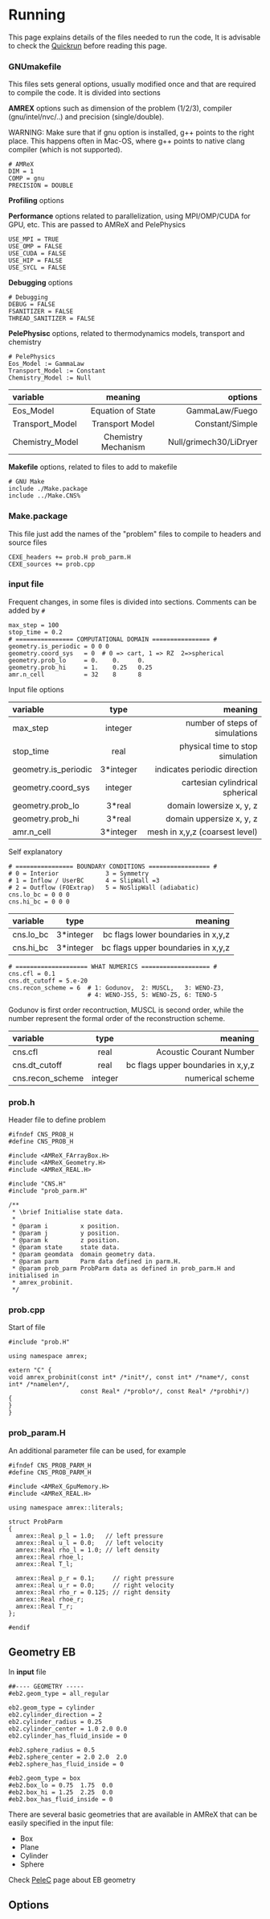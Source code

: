 # Running

This page explains details of the files needed to run the code, 
It is advisable to check the [Quickrun](quickrun.md)  before reading this page.


### GNUmakefile 

This files sets general options, usually modified once and that are required to compile the code.
It is divided into sections

**AMREX** options
such as dimension of the problem (1/2/3), compiler (gnu/intel/nvc/..) and precision (single/double).

WARNING: Make sure that if gnu option is installed, g++ points to the right place. 
This happens often in Mac-OS, where g++ points to native clang compiler (which is not supported).


```
# AMReX
DIM = 1
COMP = gnu
PRECISION = DOUBLE
```

**Profiling** options


**Performance** options related to parallelization, using MPI/OMP/CUDA for GPU, etc.
This are passed to AMReX and PelePhysics

```
USE_MPI = TRUE
USE_OMP = FALSE
USE_CUDA = FALSE
USE_HIP = FALSE
USE_SYCL = FALSE
```

**Debugging** options

```
# Debugging
DEBUG = FALSE
FSANITIZER = FALSE
THREAD_SANITIZER = FALSE
```

**PelePhysisc** options, related to thermodynamics models, transport and chemistry

```
# PelePhysics
Eos_Model := GammaLaw
Transport_Model := Constant
Chemistry_Model := Null
```

variable |  meaning  | options
:----------- |:-------------:| -----------:
Eos_Model       | Equation of State        | GammaLaw/Fuego
Transport_Model     | Transport Model        | Constant/Simple
Chemistry_Model        | Chemistry Mechanism    | Null/grimech30/LiDryer



**Makefile** options, related to files to add to makefile

```
# GNU Make
include ./Make.package
include ../Make.CNS%
```

### Make.package

This file just add the names of the "problem" files to compile to headers and source files

```
CEXE_headers += prob.H prob_parm.H
CEXE_sources += prob.cpp
```


### input file

Frequent changes, in some files is divided into sections.
Comments can be added by `#`


```
max_step = 100
stop_time = 0.2
# ================ COMPUTATIONAL DOMAIN ================ #
geometry.is_periodic = 0 0 0
geometry.coord_sys   = 0  # 0 => cart, 1 => RZ  2=>spherical
geometry.prob_lo     = 0.    0.     0.
geometry.prob_hi     = 1.    0.25   0.25
amr.n_cell           = 32    8      8
```

Input file options

variable | type | meaning
:----------- |:-------------:| -----------:
max_step       | integer        | number of steps of simulations
stop_time       | real        | physical time to stop simulation
geometry.is_periodic        | 3*integer       | indicates periodic direction 
geometry.coord_sys  | integer |   cartesian cylindrical spherical
geometry.prob_lo   |  3*real    | domain lowersize x, y, z
geometry.prob_hi   |  3*real    | domain uppersize x, y, z
amr.n_cell         |  3*integer |   mesh in x,y,z (coarsest level) 

Self explanatory

```
# ================ BOUNDARY CONDITIONS ================= #
# 0 = Interior             3 = Symmetry
# 1 = Inflow / UserBC      4 = SlipWall =3
# 2 = Outflow (FOExtrap)   5 = NoSlipWall (adiabatic)
cns.lo_bc = 0 0 0
cns.hi_bc = 0 0 0
```

variable | type | meaning
:----------- |:-------------:| -----------:
cns.lo_bc       | 3*integer        | bc flags lower boundaries in x,y,z
cns.hi_bc       | 3*integer        | bc flags upper boundaries in x,y,z


```
# ==================== WHAT NUMERICS =================== #
cns.cfl = 0.1
cns.dt_cutoff = 5.e-20
cns.recon_scheme = 6  # 1: Godunov,  2: MUSCL,   3: WENO-Z3, 
                      # 4: WENO-JS5, 5: WENO-Z5, 6: TENO-5
```
Godunov is first order recontruction, MUSCL is second order, while the
number represent the formal order of the reconstruction scheme.


variable | type | meaning
:----------- |:-------------:| -----------:
cns.cfl       | real        | Acoustic Courant Number 
cns.dt_cutoff      | real        | bc flags upper boundaries in x,y,z
cns.recon_scheme   |  integer   | numerical scheme 
 


### prob.h

Header file to define problem

```
#ifndef CNS_PROB_H
#define CNS_PROB_H

#include <AMReX_FArrayBox.H>
#include <AMReX_Geometry.H>
#include <AMReX_REAL.H>

#include "CNS.H"
#include "prob_parm.H"

/**
 * \brief Initialise state data.
 *
 * @param i         x position.
 * @param j         y position.
 * @param k         z position.
 * @param state     state data.
 * @param geomdata  domain geometry data.
 * @param parm      Parm data defined in parm.H.
 * @param prob_parm ProbParm data as defined in prob_parm.H and initialised in
 * amrex_probinit.
 */
```

### prob.cpp


Start of file

```
#include "prob.H"

using namespace amrex;

extern "C" {
void amrex_probinit(const int* /*init*/, const int* /*name*/, const int* /*namelen*/,
                    const Real* /*problo*/, const Real* /*probhi*/)
{
}
}
```

### prob_param.H

An additional parameter file can be used, for example


```
#ifndef CNS_PROB_PARM_H
#define CNS_PROB_PARM_H

#include <AMReX_GpuMemory.H>
#include <AMReX_REAL.H>

using namespace amrex::literals;

struct ProbParm
{
  amrex::Real p_l = 1.0;   // left pressure
  amrex::Real u_l = 0.0;   // left velocity
  amrex::Real rho_l = 1.0; // left density
  amrex::Real rhoe_l;
  amrex::Real T_l;

  amrex::Real p_r = 0.1;     // right pressure
  amrex::Real u_r = 0.0;     // right velocity
  amrex::Real rho_r = 0.125; // right density
  amrex::Real rhoe_r;
  amrex::Real T_r;
};

#endif
```

## Geometry EB

In **input** file

```
##---- GEOMETRY -----
#eb2.geom_type = all_regular

eb2.geom_type = cylinder
eb2.cylinder_direction = 2
eb2.cylinder_radius = 0.25
eb2.cylinder_center = 1.0 2.0 0.0
eb2.cylinder_has_fluid_inside = 0

#eb2.sphere_radius = 0.5
#eb2.sphere_center = 2.0 2.0  2.0
#eb2.sphere_has_fluid_inside = 0

#eb2.geom_type = box
#eb2.box_lo = 0.75  1.75  0.0
#eb2.box_hi = 1.25  2.25  0.0
#eb2.box_has_fluid_inside = 0
```

There are several basic geometries that are available in AMReX that can be easily specified in the input file:
- Box
- Plane
- Cylinder
- Sphere

Check [PeleC](https://amrex-combustion.github.io/PeleC/geometry/EB.html) 
page about EB geometry 



## Options




